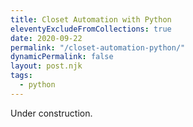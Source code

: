 ```yaml
---
title: Closet Automation with Python
eleventyExcludeFromCollections: true
date: 2020-09-22
permalink: "/closet-automation-python/"
dynamicPermalink: false
layout: post.njk
tags:
  - python
---
```


Under construction.
